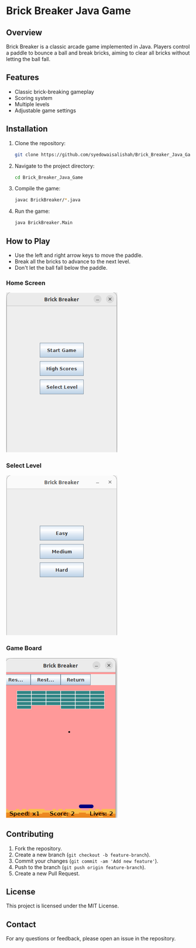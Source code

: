 # Brick Breaker Java Game

## Overview
Brick Breaker is a classic arcade game implemented in Java. Players control a paddle to bounce a ball and break bricks, aiming to clear all bricks without letting the ball fall.

## Features
- Classic brick-breaking gameplay
- Scoring system
- Multiple levels
- Adjustable game settings

## Installation
1. Clone the repository:
    ```sh
    git clone https://github.com/syedowaisalishah/Brick_Breaker_Java_Game.git
    ```
2. Navigate to the project directory:
    ```sh
    cd Brick_Breaker_Java_Game
    ```
3. Compile the game:
    ```sh
    javac BrickBreaker/*.java
    ```
4. Run the game:
    ```sh
    java BrickBreaker.Main
    ```

## How to Play
- Use the left and right arrow keys to move the paddle.
- Break all the bricks to advance to the next level.
- Don't let the ball fall below the paddle.

### Home Screen
![Home Screen](Screenshots/ss1.PNG)

### Select Level
![Client Login Page](Screenshots/ss2.PNG)

### Game Board
![Requirement Page](Screenshots/ss3.PNG)


## Contributing
1. Fork the repository.
2. Create a new branch (`git checkout -b feature-branch`).
3. Commit your changes (`git commit -am 'Add new feature'`).
4. Push to the branch (`git push origin feature-branch`).
5. Create a new Pull Request.

## License
This project is licensed under the MIT License.

## Contact
For any questions or feedback, please open an issue in the repository.
